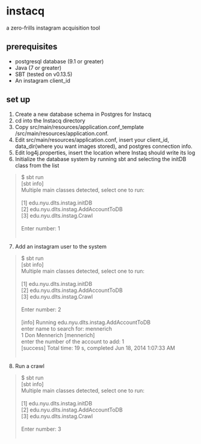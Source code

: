 instacq
=======
a zero-frills instagram acquisition tool

prerequisites 
-------------

* postgresql database (9.1 or greater)
* Java (7 or greater)
* SBT (tested on v0.13.5)
* An instagram client_id


set up
------
1. Create a new database schema in Postgres for Instacq
2. cd into the Instacq directory
3. Copy src/main/resources/application.conf_template /src/main/resources/application.conf.
4. Edit src/main/resources/application.conf, insert your client_id, data_dir(where you want images stored), and postgres connection info.
5. Edit log4j.properties, insert the location where Instaq should write its log
6. Initialize the database system by running sbt and selecting the initDB class from the list
> $ sbt run <br />
>  [sbt info]<br />
> Multiple main classes detected, select one to run:<br /><br />
>  [1] edu.nyu.dlts.instag.initDB<br />
>  [2] edu.nyu.dlts.instag.AddAccountToDB<br />
>  [3] edu.nyu.dlts.instag.Crawl<br /><br />
> Enter number: 1<br /><br />

7. Add an instagram user to the system
> $ sbt run <br />
>  [sbt info]<br />
> Multiple main classes detected, select one to run:<br /><br />
>  [1] edu.nyu.dlts.instag.initDB<br />
>  [2] edu.nyu.dlts.instag.AddAccountToDB<br />
>  [3] edu.nyu.dlts.instag.Crawl<br /><br />
> Enter number: 2<br /><br />
>[info] Running edu.nyu.dlts.instag.AddAccountToDB<br />
>enter name to search for: mennerich<br />
>1       Don Mennerich [mennerich]<br />
>enter the number of the account to add: 1<br />
>[success] Total time: 19 s, completed Jun 18, 2014 1:07:33 AM<br /><br />

8. Run a crawl
> $ sbt run <br />
>  [sbt info]<br />
> Multiple main classes detected, select one to run:<br /><br />
>  [1] edu.nyu.dlts.instag.initDB<br />
>  [2] edu.nyu.dlts.instag.AddAccountToDB<br />
>  [3] edu.nyu.dlts.instag.Crawl<br /><br />
> Enter number: 3<br /><br />